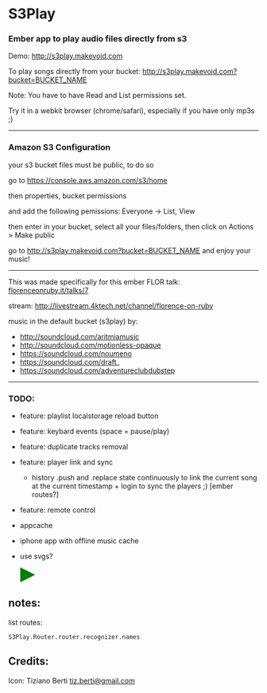 # S3Play
### Ember app to play audio files directly from s3

Demo:
<http://s3play.makevoid.com>

To play songs directly from your bucket:
<http://s3play.makevoid.com?bucket=BUCKET_NAME>

Note: You have to have Read and List permissions set.


Try it in a webkit browser (chrome/safari), especially if you have only mp3s ;)

---

### Amazon S3 Configuration

your s3 bucket files must be public, to do so

go to https://console.aws.amazon.com/s3/home

then properties, bucket permissions

and add the following pemissions: Everyone -> List, View

then enter in your bucket, select all your files/folders, then click on Actions > Make public

go to <http://s3play.makevoid.com?bucket=BUCKET_NAME> and enjoy your music!

---

This was made specifically for this ember FLOR talk: [florenceonruby.it/talks/7](http://florenceonruby.it/talks/7)

stream: http://livestream.4ktech.net/channel/florence-on-ruby

music in the default bucket (s3play) by:
- http://soundcloud.com/aritmiamusic
- http://soundcloud.com/motionless-opaque
- https://soundcloud.com/noumeno
- https://soundcloud.com/draft_
- https://soundcloud.com/adventureclubdubstep

---


###

### TODO:

- feature: playlist localstorage reload button

- feature: keybard events (space = pause/play)

- feature: duplicate tracks removal

- feature: player link and sync
  - history .push and .replace state continuously to link the current song at the current timestamp + login to sync the players ;) [ember routes?]

- feature: remote control

- appcache

- iphone app with offline music cache

- use svgs?

    <svg width="30px" height="30px" viewBox="0 0 100 100">
       <polygon
      points="0,0 100,50 0,100"
      style="fill: green;"/>
    </svg>
    
## notes:

list routes:

    S3Play.Router.router.recognizer.names

## Credits:

Icon: Tiziano Berti <tiz.berti@gmail.com>
